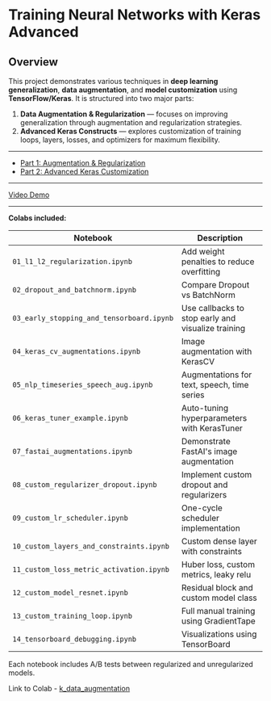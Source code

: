 # Training Neural Networks with Keras Advanced

## Overview

This project demonstrates various techniques in **deep learning generalization**, **data augmentation**, and **model customization** using **TensorFlow/Keras**. It is structured into two major parts:

1. **Data Augmentation & Regularization** — focuses on improving generalization through augmentation and regularization strategies.
2. **Advanced Keras Constructs** — explores customization of training loops, layers, losses, and optimizers for maximum flexibility.

---

- [Part 1: Augmentation & Regularization](#-part-1-augmentation--regularization)
- [Part 2: Advanced Keras Customization](#-part-2-advanced-keras-customization)

---

[Video Demo](https://youtu.be/DtWkxSqxBO4)

---

**Colabs included:**

| Notebook | Description |
|---------|-------------|
| `01_l1_l2_regularization.ipynb` | Add weight penalties to reduce overfitting |
| `02_dropout_and_batchnorm.ipynb` | Compare Dropout vs BatchNorm |
| `03_early_stopping_and_tensorboard.ipynb` | Use callbacks to stop early and visualize training |
| `04_keras_cv_augmentations.ipynb` | Image augmentation with KerasCV |
| `05_nlp_timeseries_speech_aug.ipynb` | Augmentations for text, speech, time series |
| `06_keras_tuner_example.ipynb` | Auto-tuning hyperparameters with KerasTuner |
| `07_fastai_augmentations.ipynb` | Demonstrate FastAI's image augmentation |
| `08_custom_regularizer_dropout.ipynb` | Implement custom dropout and regularizers |
| `09_custom_lr_scheduler.ipynb` | One-cycle scheduler implementation |
| `10_custom_layers_and_constraints.ipynb` | Custom dense layer with constraints |
| `11_custom_loss_metric_activation.ipynb` | Huber loss, custom metrics, leaky relu |
| `12_custom_model_resnet.ipynb` | Residual block and custom model class |
| `13_custom_training_loop.ipynb` | Full manual training using GradientTape |
| `14_tensorboard_debugging.ipynb` | Visualizations using TensorBoard |

Each notebook includes A/B tests between regularized and unregularized models.


Link to Colab - [k_data_augmentation](https://colab.research.google.com/drive/1N7wX2fbhp7BrSwhsK6r-xovoePZ17ihg?usp=sharing)